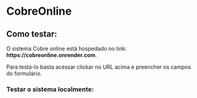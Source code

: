 # CobreOnline

<h2>Como testar:</h2>
<p>O sistema Cobre online está hospedado no link: <strong>https://cobreonline.onrender.com</strong>.</p>
<p>Para testá-lo basta acessar clickar no URL acima e preencher os campos do formulário.</p>

<h3>Testar o sistema localmente:</h3>
<p align="justify>
    Para testar localmente é necessário o uso de um servidor local. A recomendação é o XAMPP, que foi o servidor Apache utilizdo para o desenvolvimento do sistema.
    <br>
  	É necessário que o repositório seja clonado na pasta htdocs do xampp. 
    Além disso, deve-se criar a tabela em MySQL no phpMyAdmin e alterar as informações do arquivo database.php com as informações do seu banco de dados.
    <br>
   	Após a configuração local da API, deve-se alterar o url do arquivo index.html para onde são enviadas as requisições HTTP. O servidor Apache usará o url do local host, esse url será o ponto para onde as requisições deverão ir. Feito isso, precisa iniciar um servidor local para abrir a página, para isso use o comando <strong>php -S localhost:5050</strong> e use este URL no seu navegador.
    Pronto! Agora você está rodando o sistema localmente.</p>
